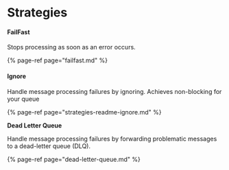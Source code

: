 # Strategies

#### FailFast

Stops processing as soon as an error occurs. 

{% page-ref page="failfast.md" %}

#### Ignore

Handle message processing failures by ignoring. Achieves non-blocking for your queue

{% page-ref page="strategies-readme-ignore.md" %}

**Dead Letter Queue**

Handle message processing failures by forwarding problematic messages to a dead-letter queue \(DLQ\).

{% page-ref page="dead-letter-queue.md" %}



